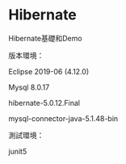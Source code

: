 # Hibernate
Hibernate基礎和Demo

版本環境： 

Eclipse 2019-06 (4.12.0)

Mysql 8.0.17

hibernate-5.0.12.Final

mysql-connector-java-5.1.48-bin

測試環境：

junit5
